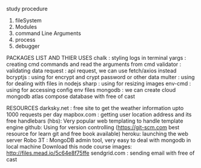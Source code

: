 study procedure
1. fileSystem
2. Modules
3. command Line Arguments
4. process
5. debugger





PACKAGES LIST AND THIER USES
chalk : styling logs in terminal
yargs : creating cmd commands and read the arguments from cmd
validator : validating data
request : api request, we can use fetch/axios instead
bcryptjs : using for encrypt and crypt password or other data
multer : using for dealing with files in nodejs
sharp : using for resizing images
env-cmd : using for accessing config env files
mongodb : we can create cloud mongodb atlas compose database with free of cast


RESOURCES
darksky.net : free site to get the weather information upto 1000 requests per day
mapbox.com : getting user location address and its free
handlebars (hbs): Very popular web templating to handle template engine 
github: Using for version controlling (https://git-scm.com best resource for learn git and free book available)
heroku: launching the web server
Robo 3T : MongoDB admin tool, very easy to deal with mongodb in local machine
Download this node course images: http://files.mead.io/5c64e8f75ffe 
sendgrid.com : sending email with free of cast